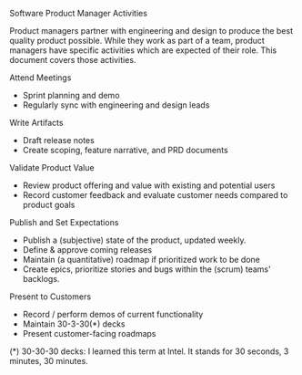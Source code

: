 Software Product Manager Activities

Product managers partner with engineering and design to produce the best quality product possible. While they work as part of a team, product managers have specific activities which are expected of their role. This document covers those activities.

Attend Meetings
- Sprint planning and demo
- Regularly sync with engineering and design leads

Write Artifacts
- Draft release notes
- Create scoping, feature narrative, and PRD documents

Validate Product Value
- Review product offering and value with existing and potential users
- Record customer feedback and evaluate customer needs compared to product goals

Publish and Set Expectations
- Publish a (subjective) state of the product, updated weekly.
- Define & approve coming releases
- Maintain (a quantitative) roadmap if prioritized work to be done
- Create epics, prioritize stories and bugs within the (scrum) teams' backlogs.

Present to Customers
- Record / perform demos of current functionality
- Maintain 30-3-30(*) decks
- Present customer-facing roadmaps

(*) 30-30-30 decks: I learned this term at Intel. It stands for 30 seconds, 3 minutes, 30 minutes.
